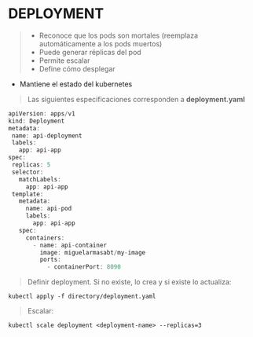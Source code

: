 # DEPLOYMENT
> - Reconoce que los pods son mortales (reemplaza automáticamente a los pods muertos)
> - Puede generar réplicas del pod
> - Permite escalar
> - Define cómo desplegar
- Mantiene el estado del kubernetes

> Las siguientes especificaciones corresponden a **deployment.yaml**
```javascript
apiVersion: apps/v1 
kind: Deployment 
metadata: 
 name: api-deployment 
 labels: 
   app: api-app 
spec: 
 replicas: 5 
 selector: 
   matchLabels: 
     app: api-app 
 template: 
   metadata: 
     name: api-pod 
     labels: 
       app: api-app 
   spec: 
     containers: 
       - name: api-container 
         image: miguelarmasabt/my-image 
         ports: 
           - containerPort: 8090 
```

> Definir deployment. Si no existe, lo crea y si existe lo actualiza: 
```shell script
kubectl apply -f directory/deployment.yaml
```

> Escalar: 
```shell script
kubectl scale deployment <deployment-name> --replicas=3
```